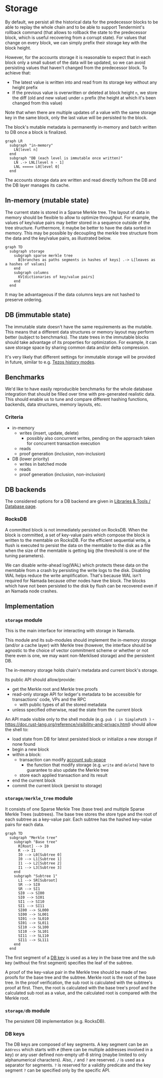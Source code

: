 # Storage

By default, we persist all the historical data for the predecessor blocks to be able to replay the whole chain and to be able to support Tendermint's rollback command (that allows to rollback the state to the predecessor block, which is useful recovering from a corrupt state). For values that change on every block, we can simply prefix their storage key with the block height.

However, for the accounts storage it is reasonable to expect that in each block only a small subset of the data will be updated, so we can avoid persisting values that haven't changed from the predecessor block. To achieve that:

- The latest value is written into and read from its storage key without any height prefix
- If the previous value is overwritten or deleted at block height `n`, we store the diff (old and new value) under `n` prefix (the height at which it's been changed from this value)

Note that when there are multiple updates of a value with the same storage key in the same block, only the last value will be persisted to the block.

The block's mutable metadata is permanently in-memory and batch written to DB once a block is finalized.

```mermaid
graph LR
  subgraph "in-memory"
    LN[level n]
  end
  subgraph "DB (each level is immutable once written)"
    LN .-> LNL[level n - 1]
    LNL ===== L0[level 0]
  end
```

The accounts storage data are written and read directly to/from the DB and the DB layer manages its cache.

## In-memory (mutable state)

The current state is stored in a Sparse Merkle tree. The layout of data in memory should be flexible to allow to optimize throughput. For example, the values of key/value pairs may better stored in a sequence outside of the tree structure. Furthermore, it maybe be better to have the data sorted in memory. This may be possible by decoupling the merkle tree structure from the data and the key/value pairs, as illustrated below.

```mermaid
graph TD
  subgraph storage
    subgraph sparse merkle tree
      B[branches as paths segments in hashes of keys] .-> L[leaves as a hashes of values]
    end
    subgraph columns
      KV[dictionaries of key/value pairs]
    end
  end
```

It may be advantageous if the data columns keys are not hashed to preserve ordering.

## DB (immutable state)

The immutable state doesn't have the same requirements as the mutable. This means that a different data structures or memory layout may perform better (subject to benchmarks). The state trees in the immutable blocks should take advantage of its properties for optimization. For example, it can save storage space by sharing common data and/or delta compression.

It's very likely that different settings for immutable storage will be provided in future, similar to e.g. [Tezos history modes](https://tezos.gitlab.io/user/history_modes.html).

## Benchmarks

We'd like to have easily reproducible benchmarks for the whole database integration that should be filled over time with pre-generated realistic data. This should enable us to tune and compare different hashing functions, backends, data structures, memory layouts, etc.

### Criteria

- in-memory
  - writes (insert, update, delete)
    - possibly also concurrent writes, pending on the approach taken for concurrent transaction execution
  - reads
  - proof generation (inclusion, non-inclusion)
- DB (lower priority)
  - writes in batched mode
  - reads
  - proof generation (inclusion, non-inclusion)

## DB backends

The considered options for a DB backend are given in [Libraries & Tools / Database page](../../libraries/db.md).

### RocksDB

A committed block is not immediately persisted on RocksDB. When the block is committed, a set of key-value pairs which compose the block is written to the memtable on RocksDB. For the efficient sequential write, a flush is executed to persist the data on the memtable to the disk as a file when the size of the memtable is getting big (the threshold is one of the tuning parameters).

We can disable write-ahead log(WAL) which protects these data on the memtable from a crash by persisting the write logs to the disk. Disabling WAL helps reduce the write amplification. That's because WAL isn't required for Namada because other nodes have the block. The blocks which have not been persisted to the disk by flush can be recovered even if an Namada node crashes.

## Implementation

### `storage` module

This is the main interface for interacting with storage in Namada.

This module and its sub-modules should implement the in-memory storage (and/or a cache layer) with Merkle tree (however, the interface should be agnostic to the choice of vector commitment scheme or whether or not there even is one, we may want non-Merklised storage) and the persistent DB.

The in-memory storage holds chain's metadata and current block's storage.

Its public API should allow/provide:

- get the Merkle root and Merkle tree proofs
- read-only storage API for ledger's metadata to be accessible for transactions' code, VPs and the RPC
  - with public types of all the stored metadata
- unless specified otherwise, read the state from the current block

An API made visible only to the shell module (e.g. `pub ( in SimplePath )` - <https://doc.rust-lang.org/reference/visibility-and-privacy.html>) should allow the shell to:

- load state from DB for latest persisted block or initialize a new storage if none found
- begin a new block
- within a block:
  - transaction can modify [account sub-space](accounts.md#dynamic-storage-sub-space)
    - the function that modify storage (e.g. `write` and `delete`) have to guarantee to also update the Merkle tree
  - store each applied transaction and its result
- end the current block
- commit the current block (persist to storage)

### `storage/merkle_tree` module

It consists of one Sparse Merkle Tree (base tree) and multiple Sparse Merkle Trees (subtrees). The base tree stores the store type and the root of each subtree as a key-value pair. Each subtree has the hashed key-value pairs for each data.

```mermaid
graph TD
  subgraph "Merkle tree"
    subgraph "Base tree"
      R[Root] --> I0
      R --> I1
      I0 --> L0[Subtree 0]
      I0 --> L1[Subtree 1]
      I1 --> L2[Subtree 2]
      I1 --> L3[Subtree 3]
    end
    subgraph "Subtree 1"
      L1 --> SR[Subroot]
      SR --> SI0
      SR --> SI1
      SI0 --> SI00
      SI0 --> SI01
      SI1 --> SI10
      SI1 --> SI11
      SI00 --> SL000
      SI00 --> SL001
      SI01 --> SL010
      SI01 --> SL011
      SI10 --> SL100
      SI10 --> SL101
      SI11 --> SL110
      SI11 --> SL111
    end
  end
```

The first segment of a [DB key](#db-keys) is used as a key in the base tree and the sub key (without the first segment) specifies the leaf of the subtree.

A proof of the key-value pair in the Merkle tree should be made of two proofs for the base tree and the subtree. Merkle root is the root of the base tree. In the proof verification, the sub root is calculated with the subtree's proof at first. Then, the root is calculated with the base tree's proof and the calculated sub root as a value, and the calculated root is compared with the Merkle root.

### `storage/db` module

The persistent DB implementation (e.g. RocksDB).

### DB keys

The DB keys are composed of key segments. A key segment can be an `Address` which starts with `#` (there can be multiple addresses involved in a key) or any user defined non-empty utf-8 string (maybe limited to only alphanumerical characters). Also, `/` and `?` are reserved. `/` is used as a separator for segments. `?` is reserved for a validity predicate and the key segment `?` can be specified only by the specific API.
